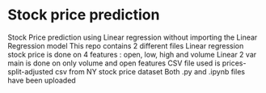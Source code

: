 # Stock price prediction
 Stock Price prediction using Linear regression without importing the Linear Regression model
 This repo contains 2 different files 
 Linear regression stock price is done on 4  features : open, low, high and volume
 Linear 2 var main is done on only volume and open features
 CSV file used is prices-split-adjusted csv from NY stock price dataset
 Both .py and .ipynb files have been uploaded
